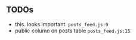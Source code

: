 
## TODOs

- this. looks important. `posts_feed.js:9`
- public column on posts table `posts_feed.js:15`

